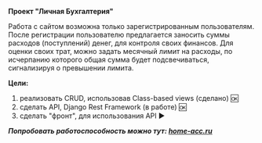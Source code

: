 **Проект "Личная Бухгалтерия"** 

Работа с сайтом возможна только зарегистрированным пользователям. После регистрации пользователю предлагается заносить суммы расходов (поступлений) денег, для контроля своих финансов.
Для оценки своих трат, можно задать месячный лимит на расходы, по исчерпанию которого общая сумма будет подсвечиваться, сигнализируя о превышении лимита.

__Цели:__
 1. реализовать CRUD, использовав Class-based views (сделано) :ok:
 2. сделать API, Django Rest Framework (в работе) :ok:
 3. сделать "фронт", для использования API :arrow_forward:

***Попробовать работоспособность можно тут: [home-acc.ru](https://home-acc.ru)***

